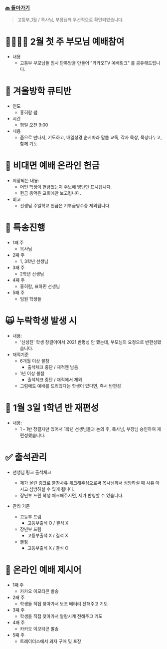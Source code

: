 ### [🔙 돌아가기](https://pyohamen.github.io/)

> 고등부_1월 / 목사님, 부장님께 우선적으로 확인되었습니다.

# 👨‍👩‍👧‍👦 2월 첫 주 부모님 예배참여

- 내용
  - 고등부 부모님들 임시 단톡방을 만들어 "카카오TV 예배링크" 를 공유해드립니다.



# 📖 겨울방학 큐티반

- 인도
  - 홍히람 쌤
- 시간
  - 평일 오전 9:00
- 내용
  - 줌으로 만나서, 기도하고, 매일성경 순서따라 말씀 교독, 각자 묵상, 묵상나누고, 함께 기도



# 💸 비대면 예배 온라인 헌금

- 저장되는 내용:
  - 어떤 학생이 헌금했는지 주보에 명단만 표시됩니다.
  - 헌금 총액은 교회에만 보고됩니다.
- 비고
  - 선생님 주일학교 헌금은 기부금영수증 제외됩니다.



# 🎤 특송진행

- 1째 주
  - 목사님
- 2째 주
  - 1, 3학년 선생님
- 3째 주
  - 2학년 선생님
- 4째 주
  - 홍히람, 표하민 선생님
- 5째 주
  - 임원 학생들



# 🙀 누락학생 발생 시

- 내용:
  - '신성진' 학생 장결이여서 2021 반평성 안 했는데, 부모님의 요청으로 반편성됐습니다.
- 재적기준
  - 6개월 이상 불참
    - 출석체크 중단 / 재적엔 남음
  - 1년 이상 불참
    - 출석체크 중단 / 재적에서 제외
  - 그럼에도 예배를 드리겠다는 학생이 있다면, 즉시 반편성



# 📡 1월 3일 1학년 반 재편성

- 내용:
  - 1 - 1반 장결자만 있어서 1학년 선생님들과 논의 후, 목사님, 부장님 승인하여 재편성했습니다.



# ✅ 출석관리

- 선생님 링크 출석체크
  - 제가 올린 링크로 불참사유 체크해주심으로써 목사님께서 심방하실 때 사유 아시고 심방하실 수 있게 됩니다.
  - 장년부 드린 학생 체크해주시면, 제가 반영할 수 있습니다.

- 관리 기준
  - 고등부 드림
    - 고등부출석 O / 결석 X
  - 장년부 드림
    - 고등부출석 X / 결석 X
  - 불참
    - 고등부출석 X / 결석 O



# 🎁 온라인 예배 제시어

- 1째 주
  - 카카오 이모티콘 발송
- 2째 주
  - 학생들 직접 찾아가서 보조 베터리 전해주고 기도
- 3째 주
  - 학생들 직접 찾아가서 알람시계 전해주고 기도
- 4째 주
  - 카카오 이모티콘 발송
- 5째 주
  - 트레이더스에서 과자 구매 및 포장